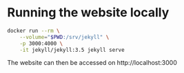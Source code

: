 # Running the website locally

```sh
docker run --rm \
    --volume="$PWD:/srv/jekyll" \
    -p 3000:4000 \
    -it jekyll/jekyll:3.5 jekyll serve
```

The website can then be accessed on http://localhost:3000